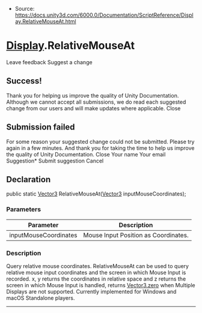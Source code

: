 * Source: https://docs.unity3d.com/6000.0/Documentation/ScriptReference/Display.RelativeMouseAt.html

#  [Display](https://docs.unity3d.com/6000.0/Documentation/ScriptReference/Display.html).RelativeMouseAt
Leave feedback
Suggest a change
## Success!
Thank you for helping us improve the quality of Unity Documentation. Although we cannot accept all submissions, we do read each suggested change from our users and will make updates where applicable.
Close
## Submission failed
For some reason your suggested change could not be submitted. Please <a>try again</a> in a few minutes. And thank you for taking the time to help us improve the quality of Unity Documentation.
Close
Your name Your email Suggestion* Submit suggestion
Cancel
## Declaration
public static [Vector3](https://docs.unity3d.com/6000.0/Documentation/ScriptReference/Vector3.html) RelativeMouseAt([Vector3](https://docs.unity3d.com/6000.0/Documentation/ScriptReference/Vector3.html) inputMouseCoordinates); 
### Parameters
Parameter | Description  
---|---  
inputMouseCoordinates | Mouse Input Position as Coordinates.  
### Description
Query relative mouse coordinates.
RelativeMouseAt can be used to query relative mouse input coordinates and the screen in which Mouse Input is recorded. x, y returns the coordinates in relative space and z returns the screen in which Mouse Input is handled, returns [Vector3.zero](https://docs.unity3d.com/6000.0/Documentation/ScriptReference/Vector3-zero.html) when Multiple Displays are not supported. Currently implemented for Windows and macOS Standalone players.
* * *

